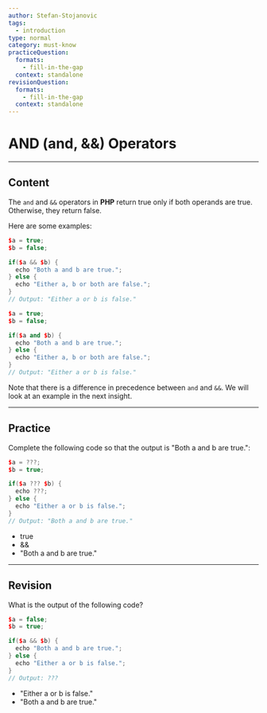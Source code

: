 ```yaml
---
author: Stefan-Stojanovic
tags:
  - introduction
type: normal
category: must-know
practiceQuestion:
  formats:
    - fill-in-the-gap
  context: standalone
revisionQuestion:
  formats:
    - fill-in-the-gap
  context: standalone
---
```


# AND (and, &&) Operators

---

## Content

The `and` and `&&` operators in **PHP** return true only if both operands are true. Otherwise, they return false.

Here are some examples:

```cpp
$a = true;
$b = false;

if($a && $b) {
  echo "Both a and b are true.";
} else {
  echo "Either a, b or both are false.";
}
// Output: "Either a or b is false."
```

```cpp
$a = true;
$b = false;

if($a and $b) {
  echo "Both a and b are true.";
} else {
  echo "Either a, b or both are false.";
}
// Output: "Either a or b is false."
```

Note that there is a difference in precedence between `and` and `&&`. We will look at an example in the next insight.

---

## Practice

Complete the following code so that the output is "Both a and b are true.":

```cpp
$a = ???;
$b = true;

if($a ??? $b) {
  echo ???;
} else {
  echo "Either a or b is false.";
}
// Output: "Both a and b are true."
```

- true
- &&
- "Both a and b are true."

---

## Revision

What is the output of the following code?

```cpp
$a = false;
$b = true;

if($a && $b) {
  echo "Both a and b are true.";
} else {
  echo "Either a or b is false.";
}
// Output: ???
```

- "Either a or b is false."
- "Both a and b are true."
